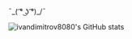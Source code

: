 ¯\_( ͡° ͜ʖ ͡°)_/¯

![ivandimitrov8080's GitHub stats](https://github-readme-stats.vercel.app/api?username=ivandimitrov8080&show_icons=true&theme=dark&include_all_commits=true)

